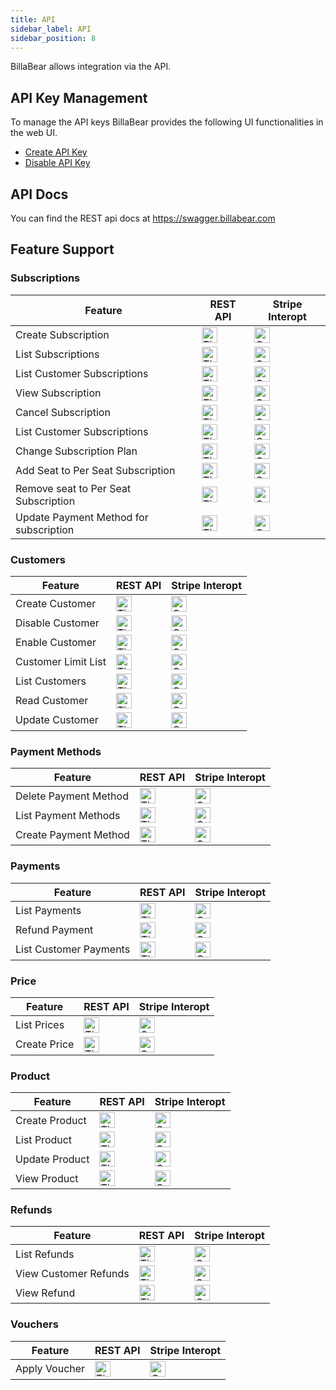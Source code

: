 ```yaml
---
title: API
sidebar_label: API
sidebar_position: 8
---
```

BillaBear allows integration via the API.

## API Key Management

To manage the API keys BillaBear provides the following UI functionalities in the web UI.

* [Create API Key](./create_api_key)
* [Disable API Key](./disable)

## API Docs

You can find the REST api docs at https://swagger.billabear.com

## Feature Support


### Subscriptions

| Feature | REST API | Stripe Interopt |
| --- | ---- | --- |
| Create Subscription | <img src="/img/tick.svg" alt="Tick" width="25"/>  | <img src="/img/cross.svg" alt="Cross" width="25"/> | 
| List Subscriptions | <img src="/img/tick.svg" alt="Tick" width="25"/>  | <img src="/img/tick.svg" alt="Cross" width="25"/> | 
| List Customer Subscriptions | <img src="/img/tick.svg" alt="Tick" width="25"/>  | <img src="/img/tick.svg" alt="Cross" width="25"/> | 
| View Subscription |  <img src="/img/tick.svg" alt="Tick" width="25"/>  | <img src="/img/cross.svg" alt="Cross" width="25"/> | 
| Cancel Subscription | <img src="/img/tick.svg" alt="Tick" width="25"/>  | <img src="/img/tick.svg" alt="Cross" width="25"/> |
| List Customer Subscriptions | <img src="/img/tick.svg" alt="Tick" width="25"/>  | <img src="/img/tick.svg" alt="Cross" width="25"/> | 
| Change Subscription Plan | <img src="/img/tick.svg" alt="Tick" width="25"/>  | <img src="/img/tick.svg" alt="Cross" width="25"/> | 
| Add Seat to Per Seat Subscription | <img src="/img/tick.svg" alt="Tick" width="25"/>  | <img src="/img/tick.svg" alt="Cross" width="25"/> | 
| Remove seat to Per Seat Subscription | <img src="/img/tick.svg" alt="Tick" width="25"/>  | <img src="/img/tick.svg" alt="Cross" width="25"/> | 
| Update Payment Method for subscription | <img src="/img/tick.svg" alt="Tick" width="25"/>  | <img src="/img/tick.svg" alt="Cross" width="25"/> | 

### Customers

| Feature | REST API | Stripe Interopt |
| --- | ---- | --- |
| Create Customer | <img src="/img/tick.svg" alt="Tick" width="25"/>  | <img src="/img/cross.svg" alt="Cross" width="25"/> | 
| Disable Customer | <img src="/img/tick.svg" alt="Tick" width="25"/>  | <img src="/img/cross.svg" alt="Cross" width="25"/> | 
| Enable Customer | <img src="/img/tick.svg" alt="Tick" width="25"/>  | <img src="/img/cross.svg" alt="Cross" width="25"/> | 
| Customer Limit List | <img src="/img/tick.svg" alt="Tick" width="25"/>  | <img src="/img/cross.svg" alt="Cross" width="25"/> | 
| List Customers | <img src="/img/tick.svg" alt="Tick" width="25"/>  | <img src="/img/cross.svg" alt="Cross" width="25"/> | 
| Read Customer | <img src="/img/tick.svg" alt="Tick" width="25"/>  | <img src="/img/cross.svg" alt="Cross" width="25"/> | 
| Update Customer | <img src="/img/tick.svg" alt="Tick" width="25"/>  | <img src="/img/cross.svg" alt="Cross" width="25"/> | 

### Payment Methods

| Feature | REST API | Stripe Interopt |
| --- | ---- | --- |
| Delete Payment Method | <img src="/img/tick.svg" alt="Tick" width="25"/>  | <img src="/img/cross.svg" alt="Cross" width="25"/> | 
| List Payment Methods | <img src="/img/tick.svg" alt="Tick" width="25"/>  | <img src="/img/cross.svg" alt="Cross" width="25"/> | 
| Create Payment Method | <img src="/img/tick.svg" alt="Tick" width="25"/>  | <img src="/img/cross.svg" alt="Cross" width="25"/> | 

### Payments

| Feature | REST API | Stripe Interopt |
| --- | ---- | --- |
| List Payments | <img src="/img/tick.svg" alt="Tick" width="25"/>  | <img src="/img/cross.svg" alt="Cross" width="25"/> | 
| Refund Payment | <img src="/img/tick.svg" alt="Tick" width="25"/>  | <img src="/img/cross.svg" alt="Cross" width="25"/> | 
| List Customer Payments | <img src="/img/tick.svg" alt="Tick" width="25"/>  | <img src="/img/cross.svg" alt="Cross" width="25"/> | 

### Price 

| Feature | REST API | Stripe Interopt |
| --- | ---- | --- |
| List Prices | <img src="/img/tick.svg" alt="Tick" width="25"/>  | <img src="/img/cross.svg" alt="Cross" width="25"/> | 
| Create Price | <img src="/img/tick.svg" alt="Tick" width="25"/>  | <img src="/img/cross.svg" alt="Cross" width="25"/> | 

### Product 

| Feature | REST API | Stripe Interopt |
| --- | ---- | --- |
| Create Product | <img src="/img/tick.svg" alt="Tick" width="25"/>  | <img src="/img/cross.svg" alt="Cross" width="25"/> | 
| List Product | <img src="/img/tick.svg" alt="Tick" width="25"/>  | <img src="/img/cross.svg" alt="Cross" width="25"/> | 
| Update Product | <img src="/img/tick.svg" alt="Tick" width="25"/>  | <img src="/img/cross.svg" alt="Cross" width="25"/> | 
| View Product | <img src="/img/tick.svg" alt="Tick" width="25"/>  | <img src="/img/cross.svg" alt="Cross" width="25"/> | 

### Refunds 

| Feature | REST API | Stripe Interopt |
| --- | ---- | --- |
| List Refunds | <img src="/img/tick.svg" alt="Tick" width="25"/>  | <img src="/img/cross.svg" alt="Cross" width="25"/> | 
| View Customer Refunds | <img src="/img/tick.svg" alt="Tick" width="25"/>  | <img src="/img/cross.svg" alt="Cross" width="25"/> | 
| View Refund | <img src="/img/tick.svg" alt="Tick" width="25"/>  | <img src="/img/cross.svg" alt="Cross" width="25"/> |

### Vouchers

| Feature | REST API | Stripe Interopt |
| --- | ---- | --- |
| Apply Voucher | <img src="/img/tick.svg" alt="Tick" width="25"/>  | <img src="/img/cross.svg" alt="Cross" width="25"/> | 